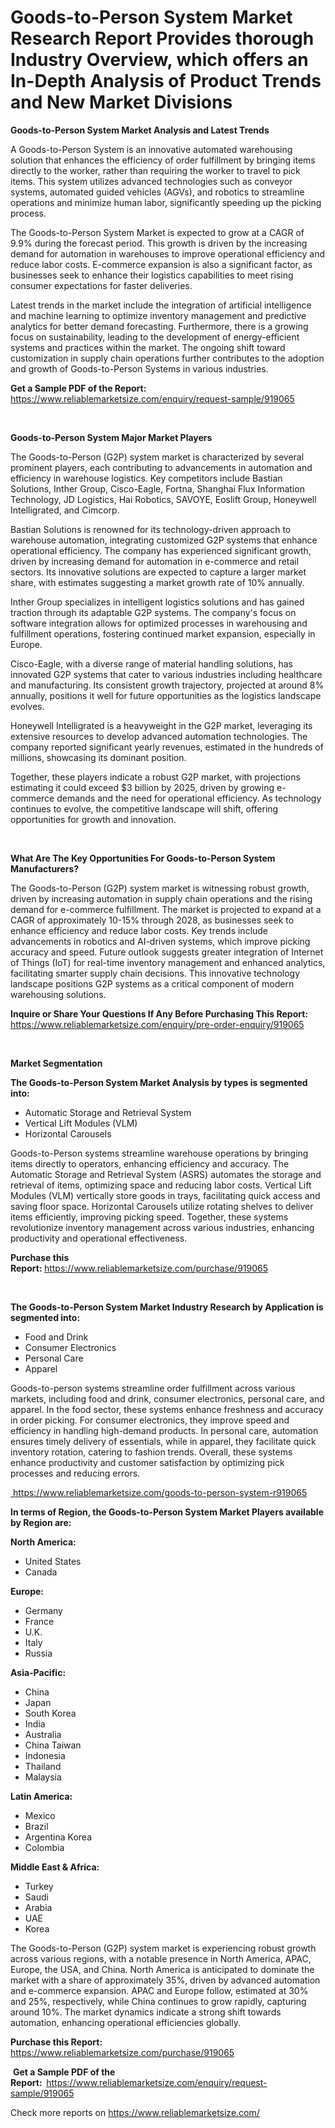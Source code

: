 <p><h1>Goods-to-Person System Market Research Report Provides thorough Industry Overview, which offers an In-Depth Analysis of Product Trends and New Market Divisions</h1></p><p><strong>Goods-to-Person System Market Analysis and Latest Trends</strong></p>
<p><p>A Goods-to-Person System is an innovative automated warehousing solution that enhances the efficiency of order fulfillment by bringing items directly to the worker, rather than requiring the worker to travel to pick items. This system utilizes advanced technologies such as conveyor systems, automated guided vehicles (AGVs), and robotics to streamline operations and minimize human labor, significantly speeding up the picking process.</p><p>The Goods-to-Person System Market is expected to grow at a CAGR of 9.9% during the forecast period. This growth is driven by the increasing demand for automation in warehouses to improve operational efficiency and reduce labor costs. E-commerce expansion is also a significant factor, as businesses seek to enhance their logistics capabilities to meet rising consumer expectations for faster deliveries.</p><p>Latest trends in the market include the integration of artificial intelligence and machine learning to optimize inventory management and predictive analytics for better demand forecasting. Furthermore, there is a growing focus on sustainability, leading to the development of energy-efficient systems and practices within the market. The ongoing shift toward customization in supply chain operations further contributes to the adoption and growth of Goods-to-Person Systems in various industries.</p></p>
<p><strong>Get a Sample PDF of the Report:&nbsp;</strong> <a href="https://www.reliablemarketsize.com/enquiry/request-sample/919065?utm_campaign=3114&utm_medium=2&utm_source=Github&utm_content=ia&utm_term=11042025&utm_id=goods-to-person-system">https://www.reliablemarketsize.com/enquiry/request-sample/919065</a></p>
<p>&nbsp;</p>
<p><strong>Goods-to-Person System Major Market Players</strong></p>
<p><p>The Goods-to-Person (G2P) system market is characterized by several prominent players, each contributing to advancements in automation and efficiency in warehouse logistics. Key competitors include Bastian Solutions, Inther Group, Cisco-Eagle, Fortna, Shanghai Flux Information Technology, JD Logistics, Hai Robotics, SAVOYE, Eoslift Group, Honeywell Intelligrated, and Cimcorp.</p><p>Bastian Solutions is renowned for its technology-driven approach to warehouse automation, integrating customized G2P systems that enhance operational efficiency. The company has experienced significant growth, driven by increasing demand for automation in e-commerce and retail sectors. Its innovative solutions are expected to capture a larger market share, with estimates suggesting a market growth rate of 10% annually.</p><p>Inther Group specializes in intelligent logistics solutions and has gained traction through its adaptable G2P systems. The company's focus on software integration allows for optimized processes in warehousing and fulfillment operations, fostering continued market expansion, especially in Europe.</p><p>Cisco-Eagle, with a diverse range of material handling solutions, has innovated G2P systems that cater to various industries including healthcare and manufacturing. Its consistent growth trajectory, projected at around 8% annually, positions it well for future opportunities as the logistics landscape evolves.</p><p>Honeywell Intelligrated is a heavyweight in the G2P market, leveraging its extensive resources to develop advanced automation technologies. The company reported significant yearly revenues, estimated in the hundreds of millions, showcasing its dominant position. </p><p>Together, these players indicate a robust G2P market, with projections estimating it could exceed $3 billion by 2025, driven by growing e-commerce demands and the need for operational efficiency. As technology continues to evolve, the competitive landscape will shift, offering opportunities for growth and innovation.</p></p>
<p>&nbsp;</p>
<p><strong>What Are The Key Opportunities For Goods-to-Person System Manufacturers?</strong></p>
<p><p>The Goods-to-Person (G2P) system market is witnessing robust growth, driven by increasing automation in supply chain operations and the rising demand for e-commerce fulfillment. The market is projected to expand at a CAGR of approximately 10-15% through 2028, as businesses seek to enhance efficiency and reduce labor costs. Key trends include advancements in robotics and AI-driven systems, which improve picking accuracy and speed. Future outlook suggests greater integration of Internet of Things (IoT) for real-time inventory management and enhanced analytics, facilitating smarter supply chain decisions. This innovative technology landscape positions G2P systems as a critical component of modern warehousing solutions.</p></p>
<p><strong>Inquire or Share Your Questions If Any Before Purchasing This Report:</strong> <a href="https://www.reliablemarketsize.com/enquiry/pre-order-enquiry/919065?utm_campaign=3114&utm_medium=2&utm_source=Github&utm_content=ia&utm_term=11042025&utm_id=goods-to-person-system">https://www.reliablemarketsize.com/enquiry/pre-order-enquiry/919065</a></p>
<p>&nbsp;</p>
<p><strong>Market Segmentation</strong></p>
<p><strong>The Goods-to-Person System Market Analysis by types is segmented into:</strong></p>
<p><ul><li>Automatic Storage and Retrieval System</li><li>Vertical Lift Modules (VLM)</li><li>Horizontal Carousels</li></ul></p>
<p><p>Goods-to-Person systems streamline warehouse operations by bringing items directly to operators, enhancing efficiency and accuracy. The Automatic Storage and Retrieval System (ASRS) automates the storage and retrieval of items, optimizing space and reducing labor costs. Vertical Lift Modules (VLM) vertically store goods in trays, facilitating quick access and saving floor space. Horizontal Carousels utilize rotating shelves to deliver items efficiently, improving picking speed. Together, these systems revolutionize inventory management across various industries, enhancing productivity and operational effectiveness.</p></p>
<p><strong>Purchase this Report:&nbsp;</strong><a href="https://www.reliablemarketsize.com/purchase/919065?utm_campaign=3114&utm_medium=2&utm_source=Github&utm_content=ia&utm_term=11042025&utm_id=goods-to-person-system">https://www.reliablemarketsize.com/purchase/919065</a></p>
<p>&nbsp;</p>
<p><strong>The Goods-to-Person System Market Industry Research by Application is segmented into:</strong></p>
<p><ul><li>Food and Drink</li><li>Consumer Electronics</li><li>Personal Care</li><li>Apparel</li></ul></p>
<p><p>Goods-to-person systems streamline order fulfillment across various markets, including food and drink, consumer electronics, personal care, and apparel. In the food sector, these systems enhance freshness and accuracy in order picking. For consumer electronics, they improve speed and efficiency in handling high-demand products. In personal care, automation ensures timely delivery of essentials, while in apparel, they facilitate quick inventory rotation, catering to fashion trends. Overall, these systems enhance productivity and customer satisfaction by optimizing pick processes and reducing errors.</p></p>
<p><a href="https://www.reliablemarketsize.com/goods-to-person-system-r919065?utm_campaign=3114&utm_medium=2&utm_source=Github&utm_content=ia&utm_term=11042025&utm_id=goods-to-person-system">&nbsp;https://www.reliablemarketsize.com/goods-to-person-system-r919065</a></p>
<p><strong>In terms of Region, the Goods-to-Person System Market Players available by Region are:</strong></p>
<p>
    <p> <strong> North America: </strong>
        <ul>
            <li>United States</li>
            <li>Canada</li>
        </ul>
        </p> 
    <p> <strong> Europe: </strong>
        <ul>
            <li>Germany</li>
            <li>France</li>
            <li>U.K.</li>
            <li>Italy</li>
            <li>Russia</li>
        </ul>
        </p> 
    <p> <strong> Asia-Pacific: </strong>
        <ul>
            <li>China</li>
            <li>Japan</li>
            <li>South Korea</li>
            <li>India</li>
            <li>Australia</li>
            <li>China Taiwan</li>
            <li>Indonesia</li>
            <li>Thailand</li>
            <li>Malaysia</li>
        </ul>
        </p> 
    <p> <strong> Latin America: </strong>
        <ul>
            <li>Mexico</li>
            <li>Brazil</li>
            <li>Argentina Korea</li>
            <li>Colombia</li>
        </ul>
        </p> 
    <p> <strong> Middle East & Africa: </strong>
        <ul>
            <li>Turkey</li>
            <li>Saudi</li>
            <li>Arabia</li>
            <li>UAE</li>
            <li>Korea</li>
        </ul>
    </p>
    </p>
<p><p>The Goods-to-Person (G2P) system market is experiencing robust growth across various regions, with a notable presence in North America, APAC, Europe, the USA, and China. North America is anticipated to dominate the market with a share of approximately 35%, driven by advanced automation and e-commerce expansion. APAC and Europe follow, estimated at 30% and 25%, respectively, while China continues to grow rapidly, capturing around 10%. The market dynamics indicate a strong shift towards automation, enhancing operational efficiencies globally.</p></p>
<p><strong>Purchase this Report: </strong><a href="https://www.reliablemarketsize.com/purchase/919065?utm_campaign=3114&utm_medium=2&utm_source=Github&utm_content=ia&utm_term=11042025&utm_id=goods-to-person-system">https://www.reliablemarketsize.com/purchase/919065</a></p>
<p>&nbsp;<strong>Get a Sample PDF of the Report:&nbsp;&nbsp;</strong><a href="https://www.reliablemarketsize.com/enquiry/request-sample/919065?utm_campaign=3114&utm_medium=2&utm_source=Github&utm_content=ia&utm_term=11042025&utm_id=goods-to-person-system">https://www.reliablemarketsize.com/enquiry/request-sample/919065</a></p>
<p><strong></strong></p>
<p>Check more reports on <a href="https://www.reliablemarketsize.com/?utm_campaign=3114&utm_medium=2&utm_source=Github&utm_content=ia&utm_term=11042025&utm_id=goods-to-person-system">https://www.reliablemarketsize.com/</a></p>